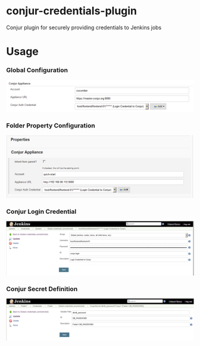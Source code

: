 # conjur-credentials-plugin
Conjur plugin for securely providing credentials to Jenkins jobs


# Usage

### Global Configuration


![Global Configuration](docs/images/GlobalConfiguration.png)


### Folder Property Configuration

![Folder Property Configuration](docs/images/FolderConfiguration.png)


### Conjur Login Credential

![Conjur Login Credential](docs/images/ConjurLogin-Credential.png)


### Conjur Secret Definition

![Conjur Secret Definition](docs/images/ConjurSecret-Credential.png)

